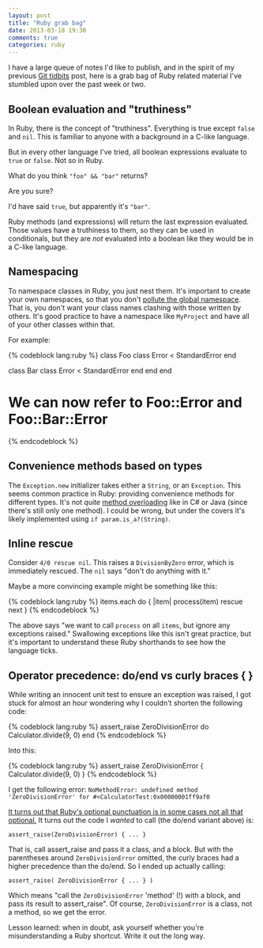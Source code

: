 ```yaml
---
layout: post
title: "Ruby grab bag"
date: 2013-03-18 19:30
comments: true
categories: ruby
---
```


I have a large queue of notes I'd like to publish, and in the spirit of my previous [Git tidbits](http://jbinto.ca/2013/git-tidbits/) post, here is a grab bag of Ruby related material I've stumbled upon over the past week or two.

## Boolean evaluation and "truthiness"

In Ruby, there is the concept of "truthiness". Everything is true except `false` and `nil`. This is familiar to anyone with a background in a C-like language.

But in every other language I've tried, all boolean expressions evaluate to `true` or `false`. Not so in Ruby. 

What do you think `"foo" && "bar"` returns? 

Are you sure? 

I'd have said `true`, but apparently it's `"bar"`. 

Ruby methods (and expressions) will return the last expression evaluated. Those values have a truthiness to them, so they can be used in conditionals, but they are *not* evaluated into a boolean like they would be in a C-like language.

## Namespacing

To namespace classes in Ruby, you just nest them. It's important to create your own namespaces, so that you don't [pollute the global namespace](https://www.google.ca/search?q=polluting+the+global+namespace). That is, you don't want your class names clashing with those written by others. It's good practice to have a namespace like `MyProject` and have all of your other classes within that.

For example:

{% codeblock lang:ruby %}
class Foo
  class Error < StandardError
  end

  class Bar
    class Error < StandardError
    end
  end
end

# We can now refer to Foo::Error and Foo::Bar::Error
{% endcodeblock %}

## Convenience methods based on types

The `Exception.new` initializer takes either a `String`, or an `Exception`. This seems common practice in Ruby: providing convenience methods for different types. It's not *quite* [method overloading](http://en.wikipedia.org/wiki/Function_overloading) like in C# or Java (since there's still only one method). I could be wrong, but under the covers it's likely implemented using `if param.is_a?(String)`.

## Inline rescue

Consider `4/0 rescue nil`. This raises a `DivisionByZero` error, which is immediately rescued. The `nil` says "don't do anything with it."

Maybe a more convincing example might be something like this:

{% codeblock lang:ruby %}
items.each do { |item| process(item) rescue next }
{% endcodeblock %}

The above says "we want to call `process` on all `items`, but ignore any exceptions raised." Swallowing exceptions like this isn't great practice, but it's important to understand these Ruby shorthands to see how the language ticks.

## Operator precedence: do/end vs curly braces { }

While writing an innocent unit test to ensure an exception was raised, I got stuck for almost an hour wondering why I couldn't shorten the following code:

{% codeblock lang:ruby %}
assert_raise ZeroDivisionError do
	Calculator.divide(9, 0)
end
{% endcodeblock %}

Into this:

{% codeblock lang:ruby %}
assert_raise ZeroDivisionError { Calculator.divide(9, 0) }
{% endcodeblock %}

I get the following error:
`NoMethodError: undefined method 'ZeroDivisionError' for #<CalculatorTest:0x00000001ff9af0`

[It turns out that Ruby's optional punctuation is in some cases not all that optional.](http://stackoverflow.com/questions/5587264/do-end-vs-curly-braces-for-blocks-in-ruby) It turns out the code I *wanted* to call (the do/end variant above) is:

`assert_raise(ZeroDivisionError) { ... }`

That is, call assert_raise and pass it a class, and a block. But with the parentheses around `ZeroDivisionError` omitted, the curly braces had a higher precedence than the do/end. So I ended up actually calling:

`assert_raise( ZeroDivisionError { ... } )`

Which means "call the `ZeroDivisionError` 'method' (!) with a block, and pass its result to assert_raise". Of course, `ZeroDivisionError` is a class, not a method, so we get the error.

Lesson learned: when in doubt, ask yourself whether you're misunderstanding a Ruby shortcut. Write it out the long way.